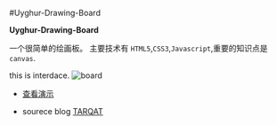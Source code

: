 #Uyghur-Drawing-Board

**Uyghur-Drawing-Board**

一个很简单的绘画板。
主要技术有 `HTML5`,`CSS3`,`Javascript`,重要的知识点是 `canvas`.

this is interdace.
![board](http://www.tarqat.com/usr/uploads/2016/09/337666423.png)

* <a href="http://www.tarqat.com/board/index.html" target="_blank">查看演示</a>

*  sourece blog <a href="http://www.tarqat.com" target="_blank">TARQAT</a>

